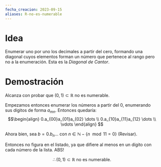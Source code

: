 ```yaml
---
fecha_creacion: 2023-09-15
aliases: R-no-es-numerable
---
```


# Idea
Enumerar uno por uno los decimales a partir del cero, formando una diagonal cuyos elementos forman un número que pertenece al rango pero no a la enumeración. Esta es la *Diagonal de Cantor*.

# Demostración
Alcanza con probar que $(0, 1) \subset \mathbb{R}$ no es numerable.

Empezamos entonces enumerar los números a partir del 0, enumerando sus dígitos de forma $a_{mn}$. Entonces quedaría:
$$\begin{align}
0.a_{00}a_{01}a_{02} \dots \\
0.a_{10}a_{11}a_{12} \dots \\ \vdots
\end{align}
$$

Ahora bien, sea $b = 0.b_n \dots$ con $n \in \mathbb{N} - \{n \mod 11 = 0\}$ (Revisar).

Entonces no figura en el listado, ya que difiere al menos en un dígito con cada número de la lista. ABS!

$$ \therefore (0, 1) \subset \mathbb{R} \text{ no es numerable.}$$